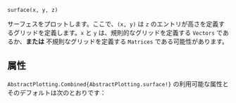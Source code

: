 ```
surface(x, y, z)
```

サーフェスをプロットします。ここで、`(x, y)` は `z` のエントリが高さを定義するグリッドを定義します。`x` と `y` は、規則的なグリッドを定義する `Vectors` であるか、**または** 不規則なグリッドを定義する `Matrices` である可能性があります。

## 属性

`AbstractPlotting.Combined{AbstractPlotting.surface!}` の利用可能な属性とそのデフォルトは次のとおりです：

```

```
